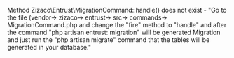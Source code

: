 Method Zizaco\Entrust\MigrationCommand::handle() does not exist - 
"Go to the file (vendor-> zizaco-> entrust-> src-> commands-> MigrationCommand.php and change the "fire" method to "handle" and after the command "php artisan entrust: migration" will be generated Migration and just run the "php artisan migrate" command that the tables will be generated in your database."